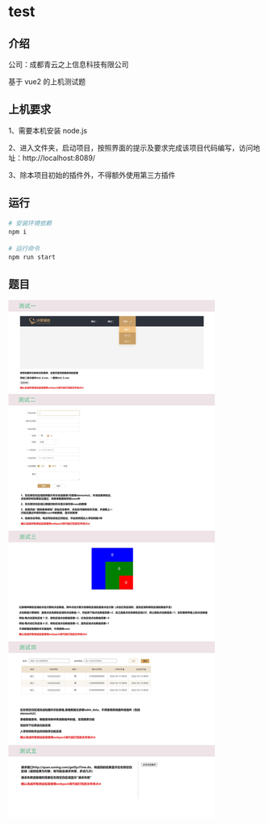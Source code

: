 # test
## 介绍

公司：成都青云之上信息科技有限公司

基于 vue2 的上机测试题

## 上机要求

1、需要本机安装 node.js

2、进入文件夹，启动项目，按照界面的提示及要求完成该项目代码编写，访问地址：http://localhost:8089/

3、除本项目初始的插件外，不得额外使用第三方插件

## 运行

```bash
# 安装环境依赖
npm i

# 运行命令
npm run start
```

## 题目

![题目](./%E9%A2%98%E7%9B%AE.png)
